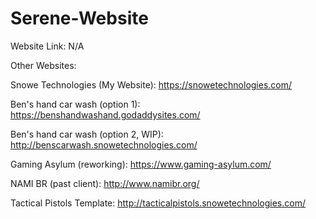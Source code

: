 # Serene-Website
Website Link: N/A

Other Websites:

Snowe Technologies (My Website): https://snowetechnologies.com/

Ben's hand car wash (option 1): https://benshandwashand.godaddysites.com/

Ben's hand car wash (option 2, WIP): http://benscarwash.snowetechnologies.com/

Gaming Asylum (reworking): https://www.gaming-asylum.com/

NAMI BR (past client): http://www.namibr.org/

Tactical Pistols Template: http://tacticalpistols.snowetechnologies.com/
